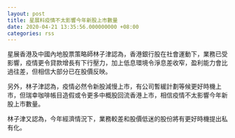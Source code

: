 ```yaml
---
layout: post
title: 星展料疫情不太影響今年新股上市數量
date: 2020-04-21 13:35:56.000000000 +08:00
categories: rss
---
```


星展香港及中國內地股票策略師林子津認為，香港銀行股在社會運動下，業務已受影響，疫情更令貸款增長有下行壓力，加上低息環境令淨息差收窄，盈利能力會比過往差，但相信大部分已在股價反映。

另外，林子津認為，疫情必然令新股減慢上市，有公司暫緩計劃等候更好時機上市，但瑞幸咖啡帳目造假或令更多中概股回流香港上市，相信疫情不太影響今年新股上市數量。

林子津又認為，今年經濟情況下，業務較差和股價低迷的股份將有更好時機提出私有化。
